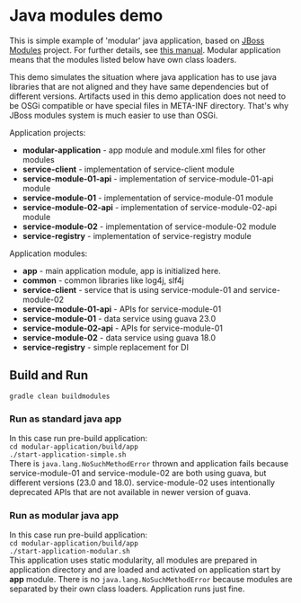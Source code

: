 Java modules demo
=================
This is simple example of 'modular' java application, 
based on [JBoss Modules](https://github.com/jboss-modules/jboss-modules) project.
For further details, see [this manual](https://jboss-modules.github.io/jboss-modules/manual/).
Modular application means that the modules listed below have own class loaders.

This demo simulates the situation where java application has to use java libraries that are 
not aligned and they have same dependencies but of different versions. Artifacts used in this 
demo application does not need to be OSGi compatible or have special files in META-INF directory.
That's why JBoss modules system is much easier to use than OSGi.

Application projects:
* __modular-application__ - app module and module.xml files for other modules
* __service-client__ - implementation of service-client module
* __service-module-01-api__ - implementation of service-module-01-api module
* __service-module-01__ - implementation of service-module-01 module
* __service-module-02-api__ - implementation of service-module-02-api module
* __service-module-02__ - implementation of service-module-02 module
* __service-registry__ - implementation of service-registry module

Application modules:
* __app__ - main application module, app is initialized here.
* __common__ - common libraries like log4j, slf4j  
* __service-client__ - service that is using service-module-01 and service-module-02
* __service-module-01-api__ - APIs for service-module-01
* __service-module-01__ - data service using guava 23.0
* __service-module-02-api__ - APIs for service-module-01
* __service-module-02__ - data service using guava 18.0
* __service-registry__ - simple replacement for DI

Build and Run
-------------
```gradle clean buildmodules```

### Run as standard java app
In this case run pre-build application:  
```cd modular-application/build/app```   
```./start-application-simple.sh```  
There is ```java.lang.NoSuchMethodError``` thrown and application fails because service-module-01 and service-module-02 are both using guava, but 
different versions (23.0 and 18.0). service-module-02 uses intentionally deprecated APIs that are not available in newer version of guava. 

### Run as modular java app
In this case run pre-build application:  
```cd modular-application/build/app```   
```./start-application-modular.sh```  
This application uses static modularity, all modules are prepared in application directory and are 
loaded and activated on application start by __app__ module.
There is no ```java.lang.NoSuchMethodError``` because modules are
separated by their own class loaders. Application runs just fine.
